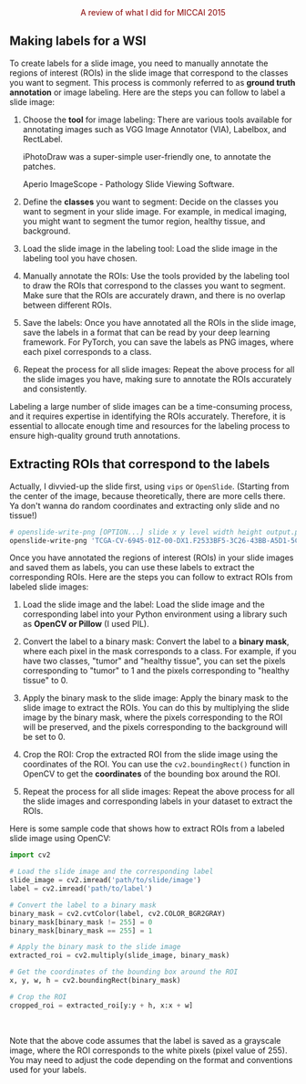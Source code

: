 <div align="center" style="color:#880000;">A review of what I did for MICCAI 2015</div>

## Making labels for a WSI

To create labels for a slide image, you need to manually annotate the regions of interest (ROIs) in the slide image that correspond to the classes you want to segment. This process is commonly referred to as **ground truth annotation** or image labeling. Here are the steps you can follow to label a slide image:

1. Choose the **tool** for image labeling: There are various tools available for annotating images such as VGG Image Annotator (VIA), Labelbox, and RectLabel.

    iPhotoDraw was a super-simple user-friendly one, to annotate the patches.

    Aperio ImageScope - Pathology Slide Viewing Software.

3. Define the **classes** you want to segment: Decide on the classes you want to segment in your slide image. For example, in medical imaging, you might want to segment the tumor region, healthy tissue, and background.

4. Load the slide image in the labeling tool: Load the slide image in the labeling tool you have chosen.

5. Manually annotate the ROIs: Use the tools provided by the labeling tool to draw the ROIs that correspond to the classes you want to segment. Make sure that the ROIs are accurately drawn, and there is no overlap between different ROIs.

6. Save the labels: Once you have annotated all the ROIs in the slide image, save the labels in a format that can be read by your deep learning framework. For PyTorch, you can save the labels as PNG images, where each pixel corresponds to a class.

7. Repeat the process for all slide images: Repeat the above process for all the slide images you have, making sure to annotate the ROIs accurately and consistently.

Labeling a large number of slide images can be a time-consuming process, and it requires expertise in identifying the ROIs accurately. Therefore, it is essential to allocate enough time and resources for the labeling process to ensure high-quality ground truth annotations.

## Extracting ROIs that correspond to the labels

Actually, I divvied-up the slide first, using `vips` or `OpenSlide`.  (Starting from the center of the image, because theoretically, there are more cells there.  Ya don't wanna do random coordinates and extracting only slide and no tissue!)

```sh
# openslide-write-png [OPTION...] slide x y level width height output.png
openslide-write-png 'TCGA-CV-6945-01Z-00-DX1.F2533BF5-3C26-43BB-A5D1-5CEA4B065D6C.svs' 117830 22430 0 512 512 'TCGA-CV-6945-01Z-00-DX1_117830_22430_512_512.png'
```

Once you have annotated the regions of interest (ROIs) in your slide images and saved them as labels, you can use these labels to extract the corresponding ROIs. Here are the steps you can follow to extract ROIs from labeled slide images:

1. Load the slide image and the label: Load the slide image and the corresponding label into your Python environment using a library such as **OpenCV or Pillow** (I used PIL).

2. Convert the label to a binary mask: Convert the label to a **binary mask**, where each pixel in the mask corresponds to a class. For example, if you have two classes, "tumor" and "healthy tissue", you can set the pixels corresponding to "tumor" to 1 and the pixels corresponding to "healthy tissue" to 0.

3. Apply the binary mask to the slide image: Apply the binary mask to the slide image to extract the ROIs. You can do this by multiplying the slide image by the binary mask, where the pixels corresponding to the ROI will be preserved, and the pixels corresponding to the background will be set to 0.

4. Crop the ROI: Crop the extracted ROI from the slide image using the coordinates of the ROI. You can use the `cv2.boundingRect()` function in OpenCV to get the **coordinates** of the bounding box around the ROI.

5. Repeat the process for all slide images: Repeat the above process for all the slide images and corresponding labels in your dataset to extract the ROIs.

Here is some sample code that shows how to extract ROIs from a labeled slide image using OpenCV:

```python
import cv2

# Load the slide image and the corresponding label
slide_image = cv2.imread('path/to/slide/image')
label = cv2.imread('path/to/label')

# Convert the label to a binary mask
binary_mask = cv2.cvtColor(label, cv2.COLOR_BGR2GRAY)
binary_mask[binary_mask != 255] = 0
binary_mask[binary_mask == 255] = 1

# Apply the binary mask to the slide image
extracted_roi = cv2.multiply(slide_image, binary_mask)

# Get the coordinates of the bounding box around the ROI
x, y, w, h = cv2.boundingRect(binary_mask)

# Crop the ROI
cropped_roi = extracted_roi[y:y + h, x:x + w]
```

<br>

Note that the above code assumes that the label is saved as a grayscale image, where the ROI corresponds to the white pixels (pixel value of 255). You may need to adjust the code depending on the format and conventions used for your labels.

<br>
